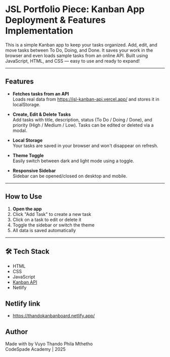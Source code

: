 # JSL Portfolio Piece: Kanban App Deployment & Features Implementation

This is a simple Kanban app to keep your tasks organized. Add, edit, and move tasks between To Do, Doing, and Done. It saves your work in the browser and even loads sample tasks from an online API. Built using JavaScript, HTML, and CSS — easy to use and ready to expand!

---

## Features

- **Fetches tasks from an API**  
  Loads real data from https://jsl-kanban-api.vercel.app/ and stores it in localStorage.

- **Create, Edit & Delete Tasks**  
  Add tasks with title, description, status (To Do / Doing / Done), and priority (High / Medium / Low). Tasks can be edited or deleted via a modal.

- **Local Storage**  
  Your tasks are saved in your browser and won't disappear on refresh.

- **Theme Toggle**  
  Easily switch between dark and light mode using a toggle.

- **Responsive Sidebar**  
  Sidebar can be opened/closed on desktop and mobile.

---

## How to Use

1. **Open the app**
2. Click "Add Task" to create a new task
3. Click on a task to edit or delete it
4. Toggle the sidebar or switch the theme
5. All data is saved automatically

---

## 🛠️ Tech Stack

- HTML
- CSS
- JavaScript
- [Kanban API](https://jsl-kanban-api.vercel.app/)
- Netlify

## Netlify link

- https://thandokanbanboard.netlify.app/

## Author

Made with by Vuyo Thando Phila Mthetho  
CodeSpade Academy | 2025
